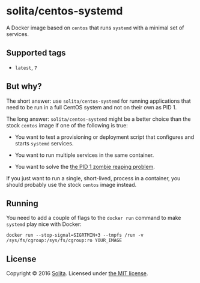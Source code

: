 # solita/centos-systemd

A Docker image based on `centos` that runs `systemd` with a minimal set of services.

## Supported tags

* `latest`, `7`

## But why?

The short answer: use `solita/centos-systemd` for running applications that need to be run in a full CentOS system and not on their own as PID 1.

The long answer: `solita/centos-systemd` might be a better choice than the stock `centos` image if one of the following is true:

- You want to test a provisioning or deployment script that configures and starts `systemd` services.

- You want to run multiple services in the same container.

- You want to solve the [the PID 1 zombie reaping problem](https://blog.phusion.nl/2015/01/20/docker-and-the-pid-1-zombie-reaping-problem/).

If you just want to run a single, short-lived, process in a container, you should probably use the stock `centos` image instead.

## Running

You need to add a couple of flags to the `docker run` command to make `systemd` play nice with Docker:

    docker run --stop-signal=SIGRTMIN+3 --tmpfs /run -v /sys/fs/cgroup:/sys/fs/cgroup:ro YOUR_IMAGE

## License

Copyright © 2016 [Solita](http://www.solita.fi). Licensed under [the MIT license](LICENSE).
